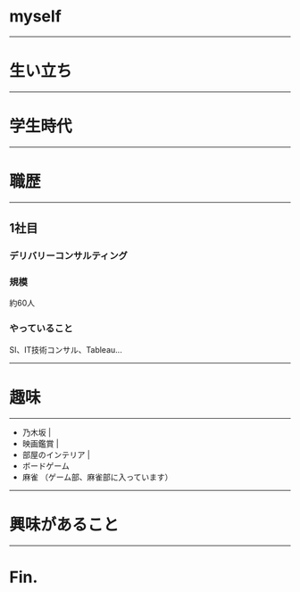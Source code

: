 # myself

---
# 生い立ち




---
# 学生時代


---
# 職歴
---
## 1社目
### デリバリーコンサルティング
### 規模
約60人
### やっていること
SI、IT技術コンサル、Tableau...

---
# 趣味
---
- 乃木坂 |
- 映画鑑賞 |
- 部屋のインテリア |
- ボードゲーム　
- 麻雀
（ゲーム部、麻雀部に入っています）

---
# 興味があること

---
# Fin.
